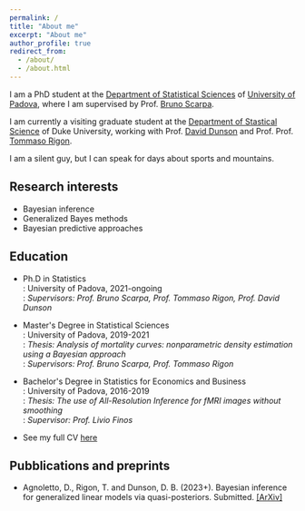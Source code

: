 ```yaml
---
permalink: /
title: "About me"
excerpt: "About me"
author_profile: true
redirect_from: 
  - /about/
  - /about.html
---
```


I am a PhD student at the [Department of Statistical Sciences](https://www.stat.unipd.it/en/) of [University of Padova](https://www.unipd.it/en/), where I am supervised by Prof. [Bruno Scarpa](https://homes.stat.unipd.it/brunoscarpa). 

I am currently a visiting graduate student at the [Department of Stastical Science](https://stat.duke.edu/) of Duke University, working with Prof. [David Dunson](https://www.daviddunson.com/) and Prof. Prof. [Tommaso Rigon](https://tommasorigon.github.io).

I am a silent guy, but I can speak for days about sports and mountains.


Research interests
--
* Bayesian inference
* Generalized Bayes methods
* Bayesian predictive approaches


Education
--
* Ph.D in Statistics<br />
  :   University of Padova, 2021-ongoing<br />
  :   *Supervisors: Prof. Bruno Scarpa, Prof. Tommaso Rigon, Prof. David Dunson*
* Master's Degree in Statistical Sciences<br />
  :   University of Padova, 2019-2021<br />
  :   *Thesis: Analysis of mortality curves: nonparametric density estimation using a Bayesian approach*<br />
  :   *Supervisors: Prof. Bruno Scarpa, Prof. Tommaso Rigon*
* Bachelor's Degree in Statistics for Economics and Business<br />
  :   University of Padova, 2016-2019<br />
  :   *Thesis: The use of All-Resolution Inference for fMRI images without smoothing*<br />
  :   *Supervisor: Prof. Livio Finos*

* See my full CV [here](/files/CURRICULUM.pdf)


Pubblications and preprints
--
* Agnoletto, D., Rigon, T. and Dunson, D. B. (2023+). Bayesian inference for generalized linear models via quasi-posteriors. Submitted. [\[ArXiv\]](https://arxiv.org/abs/2311.00820)<br />


